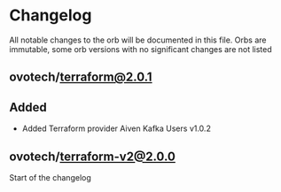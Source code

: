 # Changelog
All notable changes to the orb will be documented in this file.
Orbs are immutable, some orb versions with no significant changes are
not listed

## ovotech/terraform@2.0.1
## Added
- Added Terraform provider Aiven Kafka Users v1.0.2

## ovotech/terraform-v2@2.0.0
Start of the changelog
